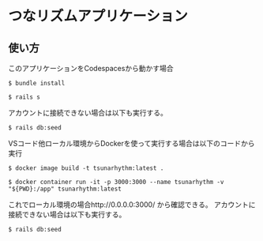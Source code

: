 # つなリズムアプリケーション

## 使い方

このアプリケーションをCodespacesから動かす場合
```
$ bundle install
```
```
$ rails s
```
アカウントに接続できない場合は以下も実行する。
```
$ rails db:seed
```

VSコード他ローカル環境からDockerを使って実行する場合は以下のコードから実行
```
$ docker image build -t tsunarhythm:latest .
```
```
$ docker container run -it -p 3000:3000 --name tsunarhythm -v "${PWD}:/app" tsunarhythm:latest
```
これでローカル環境の場合http://0.0.0.0:3000/ から確認できる。
アカウントに接続できない場合は以下も実行する。
```
$ rails db:seed
```